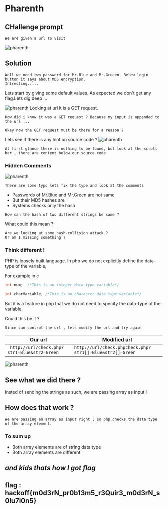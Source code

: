 # Pharenth

## CHallenge prompt

```
We are given a url to visit
```
![pharenth](https://github.com/ajaysram/hackoff/blob/master/Pharenth/img/pharenth.png)
## **Solution**

```
Well we need two password for Mr.Blue and Mr.Greeen. Below login button it says about MD5 encryption.
Intresting.....
```
Lets start by giving some default values.
As expected we don't get any flag.Lets dig deep ...

![pharenth](https://github.com/ajaysram/hackoff/blob/master/Pharenth/img/pharenthInput.png)
Looking at url it is a GET request.
```
How did i know it was a GET request ? Because my input is appended to the url ...

Okay now the GET request must be there for a reason ?

```
Lets see if there is any hint on source code ?
![pharenth](https://github.com/ajaysram/hackoff/blob/master/Pharenth/img/pharenthHints.png)
```
At first glance there is nothing to be found, but look at the scroll bar , there are content below our source code
```

### Hidden Comments
![pharenth](https://github.com/ajaysram/hackoff/blob/master/Pharenth/img/pharenthSource.png)
```
There are some typo lets fix the type and look at the comments
```
- Passwords of Mr.Blue and Mr.Green are not same
- But their MD5 hashes are
- Systems checks only the hash

```
How can the hash of two different strings be same ?
```
What could this mean ?
```
Are we looking at some hash-collision attack ?
Or am I missing something ?
```
### Think different !

PHP is loosely built language. In php we do not explicitly define the data-type of the variable,

For example in c
```c
int num;  /*This is an integer data type variable*/

int charVariable; /*This is an character data type variable*/
```
But it is a feature in php that we do not need to specify the data-type of the variable.

Could this be it ?
```
Since can control the url , lets modify the url and try again
```
|Our url| Modified url|
|-------|--------------|
|``` http://url/check.php?str1=Blue&str2=Green```|``` http://url/check.phpcheck.php?str1[]=Blue&str2[]=Green ```


![pharenth](https://github.com/ajaysram/hackoff/blob/master/Pharenth/img/pharenthSolution.png)
## See what we did there ?
Insted of sending the strings as such, we are passing array as input !

## **How does that work ?**
```
We are passing an array as input right ; so php checks the data type of the array element.
```
### To sum up
- Both array elements are of string data type
- Both array elements are different

## ***and kids thats how I got flag***

## flag : hackoff{m0d3rN_pr0b13m5_r3Quir3_m0d3rN_s0lu7i0n5}
